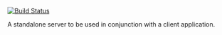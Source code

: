 [![Build Status](https://travis-ci.com/NicoPiel/Bang-Server.svg?branch=master)](https://travis-ci.com/NicoPiel/Bang-Server)

A standalone server to be used in conjunction with a client application.

